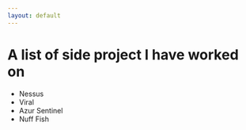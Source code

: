 ```yaml
---
layout: default
---
```


# A list of side project I have worked on

- Nessus
- Viral
- Azur Sentinel
- Nuff Fish